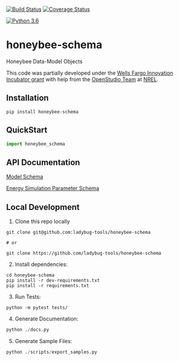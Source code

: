 [![Build Status](https://travis-ci.org/ladybug-tools/honeybee-schema.svg?branch=master)](https://travis-ci.org/ladybug-tools/honeybee-schema)
[![Coverage Status](https://coveralls.io/repos/github/ladybug-tools/honeybee-schema/badge.svg?branch=master)](https://coveralls.io/github/ladybug-tools/honeybee-schema)

[![Python 3.6](https://img.shields.io/badge/python-3.6-blue.svg)](https://www.python.org/downloads/release/python-360/)

# honeybee-schema

Honeybee Data-Model Objects

This code was partially developed under the [Wells Fargo Innovation Incubator grant](https://newsroom.wf.com/press-release/community/five-clean-tech-startups-added-wells-fargo-innovation-incubator) with help from the
[OpenStudio Team](https://github.com/NREL/OpenStudio) at [NREL](https://www.nrel.gov/).

## Installation
```console
pip install honeybee-schema
```

## QuickStart
```python
import honeybee_schema

```

## API Documentation

[Model Schema](https://ladybug-tools.github.io/honeybee-schema/model.html)

[Energy Simulation Parameter Schema](https://ladybug-tools.github.io/honeybee-schema/simulation-parameter.html)

## Local Development
1. Clone this repo locally
```console
git clone git@github.com:ladybug-tools/honeybee-schema

# or

git clone https://github.com/ladybug-tools/honeybee-schema
```
2. Install dependencies:
```console
cd honeybee-schema
pip install -r dev-requirements.txt
pip install -r requirements.txt
```

3. Run Tests:
```console
python -m pytest tests/
```

4. Generate Documentation:
```python
python ./docs.py
```

5. Generate Sample Files:
```python
python ./scripts/export_samples.py
```
